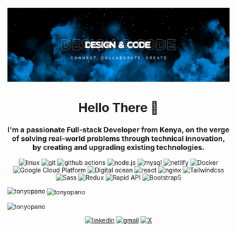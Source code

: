 ![](images/banner-1.png)

<h1 align="center">Hello There 👋</h1>
<h3 align="center">I'm a passionate Full-stack Developer from Kenya, on the verge of solving real-world problems through technical innovation, by creating and upgrading existing technologies. </h3>

<p align="center">
  <img alt="linux" src="https://img.shields.io/badge/-linux-FCC624?style=flat-square&logo=linux&logoColor=white">
  <img alt="git" src="https://img.shields.io/badge/-Git-F05032?style=flat-square&logo=git&logoColor=white" />
  <img alt="github actions" src="https://img.shields.io/badge/-Github_Actions-2088FF?style=flat-square&logo=github-actions&logoColor=white" />
  <img alt="node.js" src="https://img.shields.io/badge/-node.js-339933?style=flat-square&logo=node.js&logoColor=white">
  <img alt="mysql" src="https://img.shields.io/badge/-mysql-4479A1?style=flat-square&logo=mysql&logoColor=white">
  <img alt="netlify" src="https://img.shields.io/badge/-netlify-00C7B7?style=flat-square&logo=netlify&logoColor=white">
  <img alt="Docker" src="https://img.shields.io/badge/-Docker-46a2f1?style=flat-square&logo=docker&logoColor=white" />
  <img alt="Google Cloud Platform" src="https://img.shields.io/badge/-Google_Cloud_Platform-1a73e8?style=flat-square&logo=google-cloud&logoColor=white" />
  <img alt="Digital ocean" src="https://img.shields.io/badge/-Digital_ocean-0080FF?style=flat-square&logo=digital-ocean&logoColor=white" />
  <img alt="react" src="https://img.shields.io/badge/-react-1BB3A4?style=flat-square&logo=react&logoColor=white">
  <img alt="nginx" src="https://img.shields.io/badge/-nginx-009639?style=flat-square&logo=nginx&logoColor=white">
  <img alt="Tailwindcss" src="https://img.shields.io/badge/-Tailwindcss-06B6D4?style=flat-square&logo=Tailwindcss&logoColor=white">
  <img alt="Sass" src="https://img.shields.io/badge/-Sass-CC6699?style=flat-square&logo=Sass&logoColor=white">
  <img alt="Redux" src="https://img.shields.io/badge/-Redux-764ABC?style=flat-square&logo=Redux&logoColor=white">
  <img alt="Rapid API" src="https://img.shields.io/badge/-Rapid_API-0055DA?style=flat-square&logo=Rapid_API&logoColor=white">
  <img alt="Bootstrap5" src="https://img.shields.io/badge/-Bootstrap5-7952B3?style=flat-square&logo=Bootstrap5&logoColor=white">
  
<p><img align="left" src="https://github-readme-stats.vercel.app/api/top-langs?username=tonyopano&show_icons=true&locale=en&layout=compact&theme=gruvbox" alt="tonyopano" /></p>

<p>&nbsp;<img align="center" src="https://github-readme-stats.vercel.app/api?username=Tonyopano&show_icons=true&theme=gruvbox" alt="tonyopano" /></p>

<p><img align="center" src="https://github-readme-streak-stats.herokuapp.com/?user=tonyopano&show_icons=true&theme=gruvbox" alt="tonyopano" /></p>


<p align="center">
<a href="https://www.linkedin.com/in/tony-opano-285449232" target="blank"><img alt="linkedin" src="https://img.shields.io/badge/-linkedin-0A66C2?style=flat-square&logo=linkedin&logoColor=white"></a>
<a href=mailto:antonyopano@gmail.com alt=email target="_blank"><img alt="gmail" src="https://img.shields.io/badge/-gmail-EA4335?style=flat-square&logo=gmail&logoColor=white"></a>
<a href="https://twitter.com/tony_opano" target="blank"><img alt="X" src="https://img.shields.io/badge/-X-000000?style=flat-square&logo=X&logoColor=white"></a>
</p>
